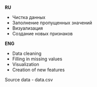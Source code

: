 **RU**
 - Чистка данных
 - Заполнение пропущенных значений
 - Визуализация
 - Создание новых признаков

**ENG**
- Data cleaning
- Filling in missing values
- Visualization
- Creation of new features

Source data - data.csv